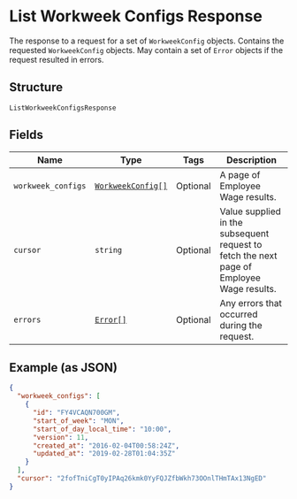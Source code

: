 
# List Workweek Configs Response

The response to a request for a set of `WorkweekConfig` objects. Contains
the requested `WorkweekConfig` objects. May contain a set of `Error` objects if
the request resulted in errors.

## Structure

`ListWorkweekConfigsResponse`

## Fields

| Name | Type | Tags | Description |
|  --- | --- | --- | --- |
| `workweek_configs` | [`WorkweekConfig[]`](/doc/models/workweek-config.md) | Optional | A page of Employee Wage results. |
| `cursor` | `string` | Optional | Value supplied in the subsequent request to fetch the next page of<br>Employee Wage results. |
| `errors` | [`Error[]`](/doc/models/error.md) | Optional | Any errors that occurred during the request. |

## Example (as JSON)

```json
{
  "workweek_configs": [
    {
      "id": "FY4VCAQN700GM",
      "start_of_week": "MON",
      "start_of_day_local_time": "10:00",
      "version": 11,
      "created_at": "2016-02-04T00:58:24Z",
      "updated_at": "2019-02-28T01:04:35Z"
    }
  ],
  "cursor": "2fofTniCgT0yIPAq26kmk0YyFQJZfbWkh73OOnlTHmTAx13NgED"
}
```

